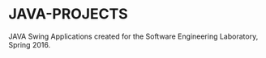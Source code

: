 # JAVA-PROJECTS
JAVA Swing Applications created for the Software Engineering Laboratory, Spring 2016.
